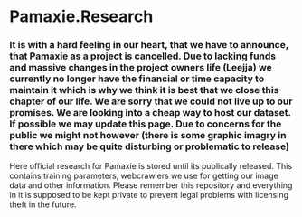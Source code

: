 # Pamaxie.Research
### It is with a hard feeling in our heart, that we have to announce, that Pamaxie as a project is cancelled. Due to lacking funds and massive changes in the project owners life (Leejja) we currently no longer have the financial or time capacity to maintain it which is why we think it is best that we close this chapter of our life. We are sorry that we could not live up to our promises. We are looking into a cheap way to host our dataset. If possible we may update this page. Due to concerns for the public we might not however (there is some graphic imagry in there which may be quite disturbing or problematic to release)
Here official research for Pamaxie is stored until its publically released.
This contains training parameters, webcrawlers we use for getting our image data and other information.
Please remember this repository and everything in it is supposed to be kept private to prevent legal problems with licensing theft in the future.
